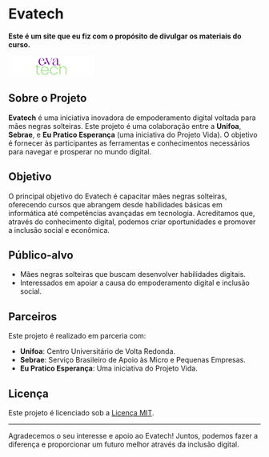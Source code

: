 # Evatech
**Este é um site que eu fiz com o propósito de divulgar os materiais do curso.**

![Evatech Logo](image-readme.png)

## Sobre o Projeto

**Evatech** é uma iniciativa inovadora de empoderamento digital voltada para mães negras solteiras. Este projeto é uma colaboração entre a **Unifoa**, **Sebrae**, e **Eu Pratico Esperança** (uma iniciativa do Projeto Vida). O objetivo é fornecer às participantes as ferramentas e conhecimentos necessários para navegar e prosperar no mundo digital.

## Objetivo

O principal objetivo do Evatech é capacitar mães negras solteiras, oferecendo cursos que abrangem desde habilidades básicas em informática até competências avançadas em tecnologia. Acreditamos que, através do conhecimento digital, podemos criar oportunidades e promover a inclusão social e econômica.

## Público-alvo

- Mães negras solteiras que buscam desenvolver habilidades digitais.
- Interessados em apoiar a causa do empoderamento digital e inclusão social.

## Parceiros

Este projeto é realizado em parceria com:

- **Unifoa**: Centro Universitário de Volta Redonda.
- **Sebrae**: Serviço Brasileiro de Apoio às Micro e Pequenas Empresas.
- **Eu Pratico Esperança**: Uma iniciativa do Projeto Vida.


## Licença

Este projeto é licenciado sob a [Licença MIT](LICENSE).

---

Agradecemos o seu interesse e apoio ao Evatech! Juntos, podemos fazer a diferença e proporcionar um futuro melhor através da inclusão digital.
